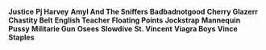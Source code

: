 **Justice**
**Pj Harvey**
**Amyl And The Sniffers**
**Badbadnotgood**
**Cherry Glazerr**
**Chastity Belt**
**English Teacher**
**Floating Points**
**Jockstrap**
**Mannequin Pussy**
**Militarie Gun**
**Osees**
**Slowdive**
**St. Vincent**
**Viagra Boys**
**Vince Staples**
